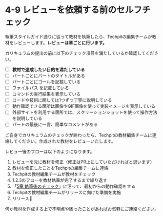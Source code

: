 # 4-9 レビューを依頼する前のセルフチェック

執筆スタイルガイド通りに従って教材を執筆したら、Techpitの編集チームが教材をレビューします。**レビューは章ごとに行います。**

カリキュラムの提出の前に以下のチェック項目を満たしているか確認してください。

* [ ] **教材で達成したい目的を満たしている**
* [ ] パートごとにパートのタイトルがある
* [ ] パートごとにゴールを記載している
* [ ] ファイルパス を記載している
* [ ] コマンドの実行結果を表示している
* [ ] コードや技術に関しては1つずつ丁寧に説明している
* [ ] 動作確認できる箇所は画像やGIF画像を使って実装イメージを表示している
* [ ] 外部サイトを利用する箇所では、スクリーションショットを使って操作方法を説明している
* [ ] パートの最後に一言、簡単なコメントがある

ご自身でカリキュラムのチェックが終わったら、Techpitの教材編集チームに連絡してください。作成された教材をレビューいたします。

レビュー後のフローは以下のようになります。

1. レビューを元に教材を修正（修正はPR上にしていただければと思います）
2. 教材を修正したことをTechpitの編集チームに連絡
3. Techpitの教材編集チームが教材をチェック
4. 1.2.3のフローを教材執筆が完了するまで繰り返す
5. 「[5章 執筆後のチェック](../5.md)」に沿って、最初からの動作確認をする
6. Techpitの教材編集チームがリリースに向けた準備を実施
7. リリース🎉

何か教材を作成する上で不明点や困ったことがあればお気軽にご連絡ください。

